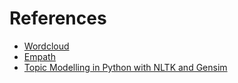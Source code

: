 # References

- [Wordcloud](https://amueller.github.io/word_cloud/index.html)
- [Empath](https://github.com/Ejhfast/empath-client)
- [Topic Modelling in Python with NLTK and Gensim](https://towardsdatascience.com/topic-modelling-in-python-with-nltk-and-gensim-4ef03213cd21)
